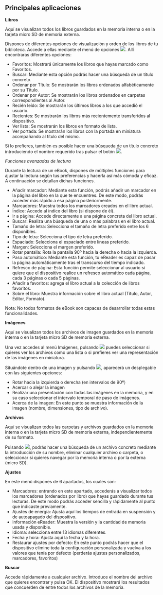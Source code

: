 ## Principales aplicaciones

**Libros**

Aquí se visualizan todos los libros guardados en la memoria interna o en la tarjeta micro SD de memoria externa.

Dispones de diferentes opciones de visualización y orden de los libros de tu biblioteca. Accede a ellas mediante el menú de opciones ![](http://static.energysistem.com/images/manuals/42169/54bfe0a1cd3a6.jpg). Allí encontraras diferentes opciones:

- Favoritos: Mostrará únicamente los libros que hayas marcado como Favoritos.
- Buscar: Mediante esta opción podrás hacer una búsqueda de un título concreto.
- Ordenar por Título: Se mostrarán los libros ordenados alfabéticamente por su Título.
- Ordenar por Autor: Se mostrarán los libros ordenados en carpetas correspondientes al Autor.
- Recién leído: Se mostrarán los últimos libros a los que accedió el usuario.
- Recientes: Se mostrarán los libros más recientemente transferidos al dispositivo.
- Ver lista: Se mostrarán los libros en formato de lista.
- Ver portada: Se mostrarán los libros con la portada en miniatura acompañando al título del mismo.


Si lo prefieres, también es posible hacer una búsqueda de un título concreto introduciendo el nombre requerido tras pulsar el botón ![](http://static.energysistem.com/images/manuals/42169/54bfe09236f6d.jpg).  

*Funciones avanzadas de lectura*

Durante la lectura de un eBook, dispones de múltiples funciones para ajustar la lectura según tus preferencias y hacerla así más cómoda y eficaz. A continuación se detallan dichas funciones. 

- Añadir marcador: Mediante esta función, podrás añadir un marcador en la página del libro en la que te encuentres. De este modo, podrás acceder más rápido a esa página posteriormente.
- Marcadores: Muestra todos los marcadores creados en el libro actual.
- Índice: Accede al índice del libro (si dispone de él).
- Ir a página: Accede directamente a una página concreta del libro actual.
- Buscar: Realiza una búsqueda de una o más palabras en el libro actual.
- Tamaño de letra: Selecciona el tamaño de letra preferido entre los 6 disponibles.
- Tipo de letra: Selecciona el tipo de letra preferido.
- Espaciado: Selecciona el espaciado entre líneas preferido.
- Margen: Selecciona el margen preferido.
- Rotar pantalla: Rota la pantalla 90º hacia la derecha o hacia la izquierda.
- Paso automático: Mediante esta función, tu eReader es capaz de pasar la página automáticamente tras el transcurso del tiempo indicado.
- Refresco de página: Esta función permite seleccionar al usuario si quiere que el dispositivo realice un refresco automático cada página, cada 3 páginas o cada 5 páginas. 
- Añadir a favoritos: agrega el libro actual a la colección de libros favoritos.
- Sobre el libro: Muestra información sobre el libro actual (Título, Autor, Editor, Formato).

Nota: No todos formatos de eBook son capaces de desarrollar todas estas funcionalidades.

**Imágenes**

Aquí se visualizan todos los archivos de imagen guardados en la memoria interna o en la tarjeta micro SD de memoria externa.

Una vez accedes al menú Imágenes, pulsando ![](http://static.energysistem.com/images/manuals/42169/54bfe0a1cd3a6.jpg) puedes seleccionar si quieres ver los archivos como una lista o si prefieres ver una representación de las imágenes en miniatura.

Situándote dentro de una imagen y pulsando ![](http://static.energysistem.com/images/manuals/42169/54bfe0a1cd3a6.jpg), aparecerá un desplegable con las siguientes opciones:

* Rotar hacia la izquierda o derecha (en intervalos de 90º)
* Acercar o alejar la imagen 
* Realizar una presentación con todas las imágenes en la memoria, y en su caso seleccionar el intervalo temporal de paso de imágenes. 
* Acerca de la imagen: En este punto se muestra información de la imagen (nombre, dimensiones, tipo de archivo).

**Archivos**

Aquí se visualizan todos las carpetas y archivos guardados en la memoria interna o en la tarjeta micro SD de memoria externa, independientemente de su formato.

Pulsando ![](http://static.energysistem.com/images/manuals/42169/54bfe0a1cd3a6.jpg), podrás hacer una búsqueda de un archivo concreto mediante la introducción de su nombre, eliminar cualquier archivo o carpeta, o seleccionar si quieres navegar por la memoria interna o por la externa (micro SD).

**Ajustes**

En este menú dispones de 6 apartados, los cuales son:
* Marcadores: entrando en este apartado, accederás a visualizar todos los marcadores (ordenados por libro) que hayas guardado durante tus lecturas. De este modo podrás acceder sencilla y rápidamente al punto que indicaste previamente.
* Ajustes de energía: Ajusta aquí los tiempos de entrada en suspensión y de autoapagado del dispositivo.
* Información eReader: Muestra la versión y la cantidad de memoria usada y disponible.
* Idioma: selecciona entre 13 idiomas diferentes.
* Fecha y hora: Ajusta aquí la fecha y la hora.
* Restaurar ajustes por defecto: En este punto podrás hacer que el dispositivo elimine toda la configuración personalizada y vuelva a los valores que tenía por defecto (perderás ajustes personalizados, marcadores, favoritos)


**Buscar**

Accede rápidamente a cualquier archivo. Introduce el nombre del archivo que quieres encontrar y pulsa OK. El dispositivo mostrará los resultados que concuerden de entre todos los archivos de la memoria.


